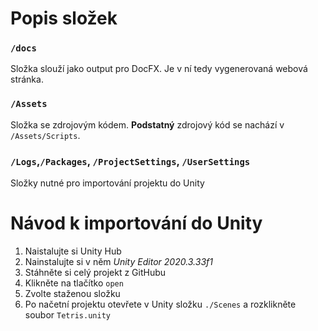 # Popis složek
### `/docs`
Složka slouží jako output pro DocFX. Je v ní tedy vygenerovaná webová stránka.
### `/Assets`
Složka se zdrojovým kódem. **Podstatný** zdrojový kód se nachází v `/Assets/Scripts`.
### `/Logs`,`/Packages`, `/ProjectSettings`, `/UserSettings`
Složky nutné pro importování projektu do Unity

# Návod k importování do Unity
1. Naistalujte si Unity Hub
2. Nainstalujte si v něm _Unity Editor 2020.3.33f1_
3. Stáhněte si celý projekt z GitHubu
4. Klikněte na tlačítko `open`
5. Zvolte staženou složku
6. Po načetní projektu otevřete v Unity složku `./Scenes` a rozklikněte soubor `Tetris.unity`
